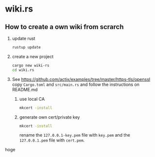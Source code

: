 # wiki.rs

## How to create a own wiki from scrarch

1.  update rust

    ```sh
    rustup update
    ```

2.  create a new project

    ```sh
    cargo new wiki-rs
    cd wiki.rs
    ```

3.  See <https://github.com/actix/examples/tree/master/https-tls/openssl>
    copy `Cargo.toml` and `src/main.rs` and
    follow the instructions on README.md

    1.  use local CA

        ```sh
        mkcert -install
        ```

    2.  generate own cert/private key

        ```sh
        mkcert -install
        ```

        rename the `127.0.0.1-key.pem` file with `key.pem` and
        the `127.0.0.1.pem` file with `cert.pem`.

hoge
